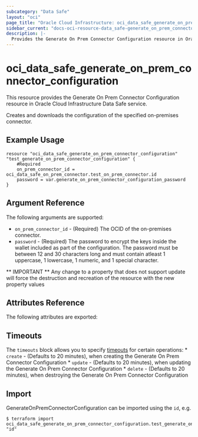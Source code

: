 ```yaml
---
subcategory: "Data Safe"
layout: "oci"
page_title: "Oracle Cloud Infrastructure: oci_data_safe_generate_on_prem_connector_configuration"
sidebar_current: "docs-oci-resource-data_safe-generate_on_prem_connector_configuration"
description: |-
  Provides the Generate On Prem Connector Configuration resource in Oracle Cloud Infrastructure Data Safe service
---
```


# oci_data_safe_generate_on_prem_connector_configuration
This resource provides the Generate On Prem Connector Configuration resource in Oracle Cloud Infrastructure Data Safe service.

Creates and downloads the configuration of the specified on-premises connector.


## Example Usage

```hcl
resource "oci_data_safe_generate_on_prem_connector_configuration" "test_generate_on_prem_connector_configuration" {
	#Required
	on_prem_connector_id = oci_data_safe_on_prem_connector.test_on_prem_connector.id
	password = var.generate_on_prem_connector_configuration_password
}
```

## Argument Reference

The following arguments are supported:

* `on_prem_connector_id` - (Required) The OCID of the on-premises connector.
* `password` - (Required) The password to encrypt the keys inside the wallet included as part of the configuration. The password must be between 12 and 30 characters long and must contain atleast 1 uppercase, 1 lowercase, 1 numeric, and 1 special character.


** IMPORTANT **
Any change to a property that does not support update will force the destruction and recreation of the resource with the new property values

## Attributes Reference

The following attributes are exported:


## Timeouts

The `timeouts` block allows you to specify [timeouts](https://registry.terraform.io/providers/oracle/oci/latest/docs/guides/changing_timeouts) for certain operations:
	* `create` - (Defaults to 20 minutes), when creating the Generate On Prem Connector Configuration
	* `update` - (Defaults to 20 minutes), when updating the Generate On Prem Connector Configuration
	* `delete` - (Defaults to 20 minutes), when destroying the Generate On Prem Connector Configuration


## Import

GenerateOnPremConnectorConfiguration can be imported using the `id`, e.g.

```
$ terraform import oci_data_safe_generate_on_prem_connector_configuration.test_generate_on_prem_connector_configuration "id"
```

